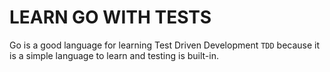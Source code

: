 # LEARN GO WITH TESTS
Go is a good language for learning Test Driven Development `TDD` because it is a simple language to learn and testing is built-in.